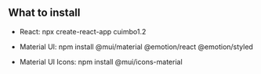 ## What to install

- React: npx create-react-app cuimbo1.2

- Material UI: npm install @mui/material @emotion/react @emotion/styled

- Material UI Icons: npm install @mui/icons-material

